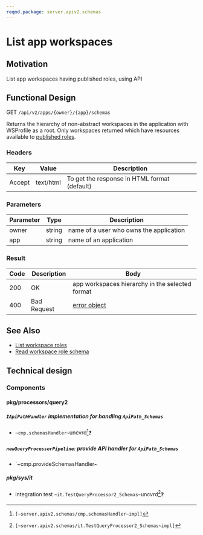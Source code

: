 ```yaml
---
reqmd.package: server.apiv2.schemas
---
```


# List app workspaces
## Motivation
List app workspaces having published roles, using API

## Functional Design
GET `/api/v2/apps/{owner}/{app}/schemas`

Returns the hierarchy of non-abstract workspaces in the application with WSProfile as a root.
Only workspaces returned which have resources available to [published roles](../authnz/published-roles.md). 

### Headers
| Key | Value | Description |
| --- | --- | --- |
| Accept | text/html | To get the response in HTML format (default) |

### Parameters
| Parameter | Type | Description |
| --- | --- | --- |
| owner | string | name of a user who owns the application |
| app | string | name of an application |

### Result
| Code | Description | Body |
| --- | --- | --- |
| 200 | OK | app workspaces hierarchy in the selected format |
| 400 | Bad Request | [error object](conventions.md#errors) |

## See Also
- [List workspace roles](list-ws-roles.md)
- [Read workspace role schema](read-ws-role-schema.md)

## Technical design
### Components
#### pkg/processors/query2
##### `IApiPathHandler` implementation for handling `ApiPath_Schemas`
- `~cmp.schemasHandler~`uncvrd[^1]❓

##### `newQueryProcessorPipeline`: provide API handler for `ApiPath_Schemas`
- `~cmp.provideSchemasHandler~

##### pkg/sys/it
- integration test `~it.TestQueryProcessor2_Schemas~`uncvrd[^2]❓

[^1]: `[~server.apiv2.schemas/cmp.schemasHandler~impl]`
[^2]: `[~server.apiv2.schemas/it.TestQueryProcessor2_Schemas~impl]`
